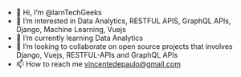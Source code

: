 - 👋 Hi, I’m @larnTechGeeks
- 👀 I’m interested in Data Analytics, RESTFUL APIS, GraphQL APIs, Django, Machine Learning, Vuejs
- 🌱 I’m currently learning Data Analytics
- 💞️ I’m looking to collaborate on open source projects that involves Django, Vuejs, RESTFUL-APIs and GraphQL APIs
- 📫 How to reach me vincentedepaulo@gmail.com

<!---
larnTechGeeks/larnTechGeeks is a ✨ special ✨ repository because its `README.md` (this file) appears on your GitHub profile.
You can click the Preview link to take a look at your changes.
--->
